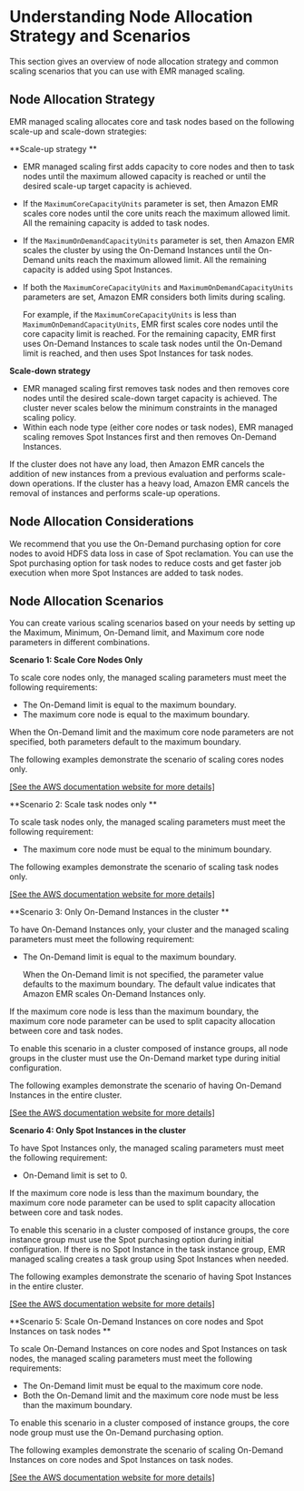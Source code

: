 # Understanding Node Allocation Strategy and Scenarios<a name="managed-scaling-allocation-strategy"></a>

This section gives an overview of node allocation strategy and common scaling scenarios that you can use with EMR managed scaling\. 

## Node Allocation Strategy<a name="node-allocation-strategy"></a>

EMR managed scaling allocates core and task nodes based on the following scale\-up and scale\-down strategies: 

**Scale\-up strategy **
+ EMR managed scaling first adds capacity to core nodes and then to task nodes until the maximum allowed capacity is reached or until the desired scale\-up target capacity is achieved\. 
+ If the `MaximumCoreCapacityUnits` parameter is set, then Amazon EMR scales core nodes until the core units reach the maximum allowed limit\. All the remaining capacity is added to task nodes\. 
+ If the `MaximumOnDemandCapacityUnits` parameter is set, then Amazon EMR scales the cluster by using the On\-Demand Instances until the On\-Demand units reach the maximum allowed limit\. All the remaining capacity is added using Spot Instances\. 
+ If both the `MaximumCoreCapacityUnits` and `MaximumOnDemandCapacityUnits` parameters are set, Amazon EMR considers both limits during scaling\. 

  For example, if the `MaximumCoreCapacityUnits` is less than `MaximumOnDemandCapacityUnits`, EMR first scales core nodes until the core capacity limit is reached\. For the remaining capacity, EMR first uses On\-Demand Instances to scale task nodes until the On\-Demand limit is reached, and then uses Spot Instances for task nodes\. 

**Scale\-down strategy**
+ EMR managed scaling first removes task nodes and then removes core nodes until the desired scale\-down target capacity is achieved\. The cluster never scales below the minimum constraints in the managed scaling policy\.
+ Within each node type \(either core nodes or task nodes\), EMR managed scaling removes Spot Instances first and then removes On\-Demand Instances\.

If the cluster does not have any load, then Amazon EMR cancels the addition of new instances from a previous evaluation and performs scale\-down operations\. If the cluster has a heavy load, Amazon EMR cancels the removal of instances and performs scale\-up operations\.

## Node Allocation Considerations<a name="node-allocation-considerations"></a>

We recommend that you use the On\-Demand purchasing option for core nodes to avoid HDFS data loss in case of Spot reclamation\. You can use the Spot purchasing option for task nodes to reduce costs and get faster job execution when more Spot Instances are added to task nodes\.

## Node Allocation Scenarios<a name="node-allocation-scenarios"></a>

You can create various scaling scenarios based on your needs by setting up the Maximum, Minimum, On\-Demand limit, and Maximum core node parameters in different combinations\. 

****Scenario 1: Scale Core Nodes Only****

To scale core nodes only, the managed scaling parameters must meet the following requirements: 
+ The On\-Demand limit is equal to the maximum boundary\.
+ The maximum core node is equal to the maximum boundary\. 

When the On\-Demand limit and the maximum core node parameters are not specified, both parameters default to the maximum boundary\. 

The following examples demonstrate the scenario of scaling cores nodes only\.

[\[See the AWS documentation website for more details\]](http://docs.aws.amazon.com/emr/latest/ManagementGuide/managed-scaling-allocation-strategy.html)

**Scenario 2: Scale task nodes only **

To scale task nodes only, the managed scaling parameters must meet the following requirement: 
+ The maximum core node must be equal to the minimum boundary\.

The following examples demonstrate the scenario of scaling task nodes only\.

[\[See the AWS documentation website for more details\]](http://docs.aws.amazon.com/emr/latest/ManagementGuide/managed-scaling-allocation-strategy.html)

**Scenario 3: Only On\-Demand Instances in the cluster **

To have On\-Demand Instances only, your cluster and the managed scaling parameters must meet the following requirement: 
+ The On\-Demand limit is equal to the maximum boundary\. 

  When the On\-Demand limit is not specified, the parameter value defaults to the maximum boundary\. The default value indicates that Amazon EMR scales On\-Demand Instances only\. 

If the maximum core node is less than the maximum boundary, the maximum core node parameter can be used to split capacity allocation between core and task nodes\. 

To enable this scenario in a cluster composed of instance groups, all node groups in the cluster must use the On\-Demand market type during initial configuration\. 

The following examples demonstrate the scenario of having On\-Demand Instances in the entire cluster\.

[\[See the AWS documentation website for more details\]](http://docs.aws.amazon.com/emr/latest/ManagementGuide/managed-scaling-allocation-strategy.html)

**Scenario 4: Only Spot Instances in the cluster**

To have Spot Instances only, the managed scaling parameters must meet the following requirement: 
+ On\-Demand limit is set to 0\.

If the maximum core node is less than the maximum boundary, the maximum core node parameter can be used to split capacity allocation between core and task nodes\.

To enable this scenario in a cluster composed of instance groups, the core instance group must use the Spot purchasing option during initial configuration\. If there is no Spot Instance in the task instance group, EMR managed scaling creates a task group using Spot Instances when needed\. 

The following examples demonstrate the scenario of having Spot Instances in the entire cluster\.

[\[See the AWS documentation website for more details\]](http://docs.aws.amazon.com/emr/latest/ManagementGuide/managed-scaling-allocation-strategy.html)

**Scenario 5: Scale On\-Demand Instances on core nodes and Spot Instances on task nodes **

To scale On\-Demand Instances on core nodes and Spot Instances on task nodes, the managed scaling parameters must meet the following requirements: 
+ The On\-Demand limit must be equal to the maximum core node\.
+ Both the On\-Demand limit and the maximum core node must be less than the maximum boundary\.

To enable this scenario in a cluster composed of instance groups, the core node group must use the On\-Demand purchasing option\.

The following examples demonstrate the scenario of scaling On\-Demand Instances on core nodes and Spot Instances on task nodes\.

[\[See the AWS documentation website for more details\]](http://docs.aws.amazon.com/emr/latest/ManagementGuide/managed-scaling-allocation-strategy.html)